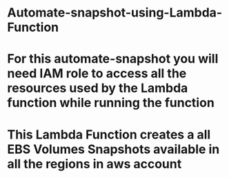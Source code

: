 # Automate-snapshot-using-Lambda-Function
# For this automate-snapshot you will need IAM role to access all the resources used by the Lambda function while running the function
# This Lambda Function creates a all EBS Volumes Snapshots available in all the regions in aws account
